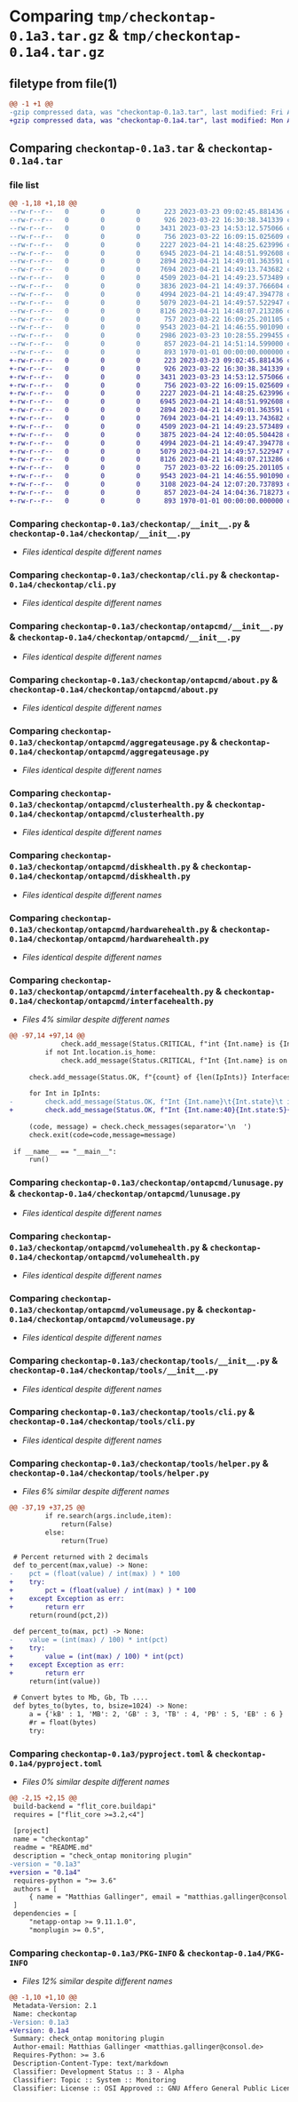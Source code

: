 # Comparing `tmp/checkontap-0.1a3.tar.gz` & `tmp/checkontap-0.1a4.tar.gz`

## filetype from file(1)

```diff
@@ -1 +1 @@
-gzip compressed data, was "checkontap-0.1a3.tar", last modified: Fri Apr 21 14:52:04 2023, max compression
+gzip compressed data, was "checkontap-0.1a4.tar", last modified: Mon Apr 24 14:10:37 2023, max compression
```

## Comparing `checkontap-0.1a3.tar` & `checkontap-0.1a4.tar`

### file list

```diff
@@ -1,18 +1,18 @@
--rw-r--r--   0        0        0      223 2023-03-23 09:02:45.881436 checkontap-0.1a3/README.md
--rw-r--r--   0        0        0      926 2023-03-22 16:30:38.341339 checkontap-0.1a3/checkontap/__init__.py
--rw-r--r--   0        0        0     3431 2023-03-23 14:53:12.575066 checkontap-0.1a3/checkontap/cli.py
--rw-r--r--   0        0        0      756 2023-03-22 16:09:15.025609 checkontap-0.1a3/checkontap/ontapcmd/__init__.py
--rw-r--r--   0        0        0     2227 2023-04-21 14:48:25.623996 checkontap-0.1a3/checkontap/ontapcmd/about.py
--rw-r--r--   0        0        0     6945 2023-04-21 14:48:51.992608 checkontap-0.1a3/checkontap/ontapcmd/aggregateusage.py
--rw-r--r--   0        0        0     2894 2023-04-21 14:49:01.363591 checkontap-0.1a3/checkontap/ontapcmd/clusterhealth.py
--rw-r--r--   0        0        0     7694 2023-04-21 14:49:13.743682 checkontap-0.1a3/checkontap/ontapcmd/diskhealth.py
--rw-r--r--   0        0        0     4509 2023-04-21 14:49:23.573489 checkontap-0.1a3/checkontap/ontapcmd/hardwarehealth.py
--rw-r--r--   0        0        0     3836 2023-04-21 14:49:37.766604 checkontap-0.1a3/checkontap/ontapcmd/interfacehealth.py
--rw-r--r--   0        0        0     4994 2023-04-21 14:49:47.394778 checkontap-0.1a3/checkontap/ontapcmd/lunusage.py
--rw-r--r--   0        0        0     5079 2023-04-21 14:49:57.522947 checkontap-0.1a3/checkontap/ontapcmd/volumehealth.py
--rw-r--r--   0        0        0     8126 2023-04-21 14:48:07.213286 checkontap-0.1a3/checkontap/ontapcmd/volumeusage.py
--rw-r--r--   0        0        0      757 2023-03-22 16:09:25.201105 checkontap-0.1a3/checkontap/tools/__init__.py
--rw-r--r--   0        0        0     9543 2023-04-21 14:46:55.901090 checkontap-0.1a3/checkontap/tools/cli.py
--rw-r--r--   0        0        0     2986 2023-03-23 10:28:55.299455 checkontap-0.1a3/checkontap/tools/helper.py
--rw-r--r--   0        0        0      857 2023-04-21 14:51:14.599000 checkontap-0.1a3/pyproject.toml
--rw-r--r--   0        0        0      893 1970-01-01 00:00:00.000000 checkontap-0.1a3/PKG-INFO
+-rw-r--r--   0        0        0      223 2023-03-23 09:02:45.881436 checkontap-0.1a4/README.md
+-rw-r--r--   0        0        0      926 2023-03-22 16:30:38.341339 checkontap-0.1a4/checkontap/__init__.py
+-rw-r--r--   0        0        0     3431 2023-03-23 14:53:12.575066 checkontap-0.1a4/checkontap/cli.py
+-rw-r--r--   0        0        0      756 2023-03-22 16:09:15.025609 checkontap-0.1a4/checkontap/ontapcmd/__init__.py
+-rw-r--r--   0        0        0     2227 2023-04-21 14:48:25.623996 checkontap-0.1a4/checkontap/ontapcmd/about.py
+-rw-r--r--   0        0        0     6945 2023-04-21 14:48:51.992608 checkontap-0.1a4/checkontap/ontapcmd/aggregateusage.py
+-rw-r--r--   0        0        0     2894 2023-04-21 14:49:01.363591 checkontap-0.1a4/checkontap/ontapcmd/clusterhealth.py
+-rw-r--r--   0        0        0     7694 2023-04-21 14:49:13.743682 checkontap-0.1a4/checkontap/ontapcmd/diskhealth.py
+-rw-r--r--   0        0        0     4509 2023-04-21 14:49:23.573489 checkontap-0.1a4/checkontap/ontapcmd/hardwarehealth.py
+-rw-r--r--   0        0        0     3875 2023-04-24 12:40:05.504428 checkontap-0.1a4/checkontap/ontapcmd/interfacehealth.py
+-rw-r--r--   0        0        0     4994 2023-04-21 14:49:47.394778 checkontap-0.1a4/checkontap/ontapcmd/lunusage.py
+-rw-r--r--   0        0        0     5079 2023-04-21 14:49:57.522947 checkontap-0.1a4/checkontap/ontapcmd/volumehealth.py
+-rw-r--r--   0        0        0     8126 2023-04-21 14:48:07.213286 checkontap-0.1a4/checkontap/ontapcmd/volumeusage.py
+-rw-r--r--   0        0        0      757 2023-03-22 16:09:25.201105 checkontap-0.1a4/checkontap/tools/__init__.py
+-rw-r--r--   0        0        0     9543 2023-04-21 14:46:55.901090 checkontap-0.1a4/checkontap/tools/cli.py
+-rw-r--r--   0        0        0     3108 2023-04-24 12:07:20.737893 checkontap-0.1a4/checkontap/tools/helper.py
+-rw-r--r--   0        0        0      857 2023-04-24 14:04:36.718273 checkontap-0.1a4/pyproject.toml
+-rw-r--r--   0        0        0      893 1970-01-01 00:00:00.000000 checkontap-0.1a4/PKG-INFO
```

### Comparing `checkontap-0.1a3/checkontap/__init__.py` & `checkontap-0.1a4/checkontap/__init__.py`

 * *Files identical despite different names*

### Comparing `checkontap-0.1a3/checkontap/cli.py` & `checkontap-0.1a4/checkontap/cli.py`

 * *Files identical despite different names*

### Comparing `checkontap-0.1a3/checkontap/ontapcmd/__init__.py` & `checkontap-0.1a4/checkontap/ontapcmd/__init__.py`

 * *Files identical despite different names*

### Comparing `checkontap-0.1a3/checkontap/ontapcmd/about.py` & `checkontap-0.1a4/checkontap/ontapcmd/about.py`

 * *Files identical despite different names*

### Comparing `checkontap-0.1a3/checkontap/ontapcmd/aggregateusage.py` & `checkontap-0.1a4/checkontap/ontapcmd/aggregateusage.py`

 * *Files identical despite different names*

### Comparing `checkontap-0.1a3/checkontap/ontapcmd/clusterhealth.py` & `checkontap-0.1a4/checkontap/ontapcmd/clusterhealth.py`

 * *Files identical despite different names*

### Comparing `checkontap-0.1a3/checkontap/ontapcmd/diskhealth.py` & `checkontap-0.1a4/checkontap/ontapcmd/diskhealth.py`

 * *Files identical despite different names*

### Comparing `checkontap-0.1a3/checkontap/ontapcmd/hardwarehealth.py` & `checkontap-0.1a4/checkontap/ontapcmd/hardwarehealth.py`

 * *Files identical despite different names*

### Comparing `checkontap-0.1a3/checkontap/ontapcmd/interfacehealth.py` & `checkontap-0.1a4/checkontap/ontapcmd/interfacehealth.py`

 * *Files 4% similar despite different names*

```diff
@@ -97,14 +97,14 @@
             check.add_message(Status.CRITICAL, f"int {Int.name} is {Int.state}")
         if not Int.location.is_home:
             check.add_message(Status.CRITICAL, f"Int {Int.name} is on {Int.location.node.name} but should be on {Int.location.home_node.name}")
 
     check.add_message(Status.OK, f"{count} of {len(IpInts)} Interfaces are up")
     
     for Int in IpInts:
-        check.add_message(Status.OK, f"Int {Int.name}\t{Int.state}\t is homed {Int.location.is_home}")
+        check.add_message(Status.OK, f"Int {Int.name:40}{Int.state:5}{Int.ip.address:16}/{Int.ip.netmask:3} is homed {Int.location.is_home}")
         
     (code, message) = check.check_messages(separator='\n  ')
     check.exit(code=code,message=message)
 
 if __name__ == "__main__":
     run()
```

### Comparing `checkontap-0.1a3/checkontap/ontapcmd/lunusage.py` & `checkontap-0.1a4/checkontap/ontapcmd/lunusage.py`

 * *Files identical despite different names*

### Comparing `checkontap-0.1a3/checkontap/ontapcmd/volumehealth.py` & `checkontap-0.1a4/checkontap/ontapcmd/volumehealth.py`

 * *Files identical despite different names*

### Comparing `checkontap-0.1a3/checkontap/ontapcmd/volumeusage.py` & `checkontap-0.1a4/checkontap/ontapcmd/volumeusage.py`

 * *Files identical despite different names*

### Comparing `checkontap-0.1a3/checkontap/tools/__init__.py` & `checkontap-0.1a4/checkontap/tools/__init__.py`

 * *Files identical despite different names*

### Comparing `checkontap-0.1a3/checkontap/tools/cli.py` & `checkontap-0.1a4/checkontap/tools/cli.py`

 * *Files identical despite different names*

### Comparing `checkontap-0.1a3/checkontap/tools/helper.py` & `checkontap-0.1a4/checkontap/tools/helper.py`

 * *Files 6% similar despite different names*

```diff
@@ -37,19 +37,25 @@
         if re.search(args.include,item):
             return(False)
         else:
             return(True)
 
 # Percent returned with 2 decimals
 def to_percent(max,value) -> None:
-    pct = (float(value) / int(max) ) * 100
+    try:
+        pct = (float(value) / int(max) ) * 100
+    except Exception as err:
+        return err
     return(round(pct,2))
 
 def percent_to(max, pct) -> None:
-    value = (int(max) / 100) * int(pct)
+    try:
+        value = (int(max) / 100) * int(pct)
+    except Exception as err:
+        return err
     return(int(value))
 
 # Convert bytes to Mb, Gb, Tb ....
 def bytes_to(bytes, to, bsize=1024) -> None: 
     a = {'kB' : 1, 'MB': 2, 'GB' : 3, 'TB' : 4, 'PB' : 5, 'EB' : 6 }
     #r = float(bytes)
     try:
```

### Comparing `checkontap-0.1a3/pyproject.toml` & `checkontap-0.1a4/pyproject.toml`

 * *Files 0% similar despite different names*

```diff
@@ -2,15 +2,15 @@
 build-backend = "flit_core.buildapi"
 requires = ["flit_core >=3.2,<4"]
 
 [project]
 name = "checkontap"
 readme = "README.md"
 description = "check_ontap monitoring plugin"
-version = "0.1a3"
+version = "0.1a4"
 requires-python = ">= 3.6"
 authors = [
     { name = "Matthias Gallinger", email = "matthias.gallinger@consol.de" }
 ]
 dependencies = [
     "netapp-ontap >= 9.11.1.0",
     "monplugin >= 0.5",
```

### Comparing `checkontap-0.1a3/PKG-INFO` & `checkontap-0.1a4/PKG-INFO`

 * *Files 12% similar despite different names*

```diff
@@ -1,10 +1,10 @@
 Metadata-Version: 2.1
 Name: checkontap
-Version: 0.1a3
+Version: 0.1a4
 Summary: check_ontap monitoring plugin
 Author-email: Matthias Gallinger <matthias.gallinger@consol.de>
 Requires-Python: >= 3.6
 Description-Content-Type: text/markdown
 Classifier: Development Status :: 3 - Alpha
 Classifier: Topic :: System :: Monitoring
 Classifier: License :: OSI Approved :: GNU Affero General Public License v3 or later (AGPLv3+)
```

